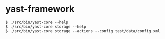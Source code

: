 # yast-framework

~~~
$ ./src/bin/yast-core --help
$ ./src/bin/yast-core storage --help
$ ./src/bin/yast-core storage --actions --config test/data/config.xml
~~~
